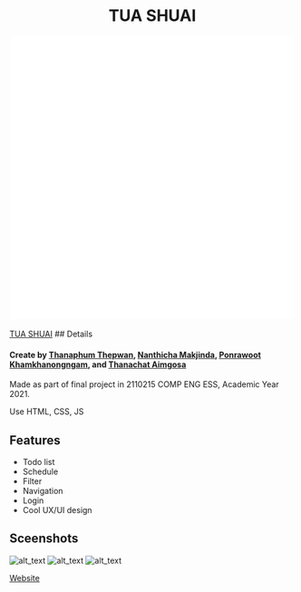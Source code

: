 <h1 align="center">TUA SHUAI</h1>
<p align="center">
  <img width="500" src="./assets/images/logo.svg">
</p>
<a href="https://tua-shuai-33f59.web.app/">TUA SHUAI</a>
## Details

#### Create by **[Thanaphum Thepwan](https://www.github.com/tnptw)**, **[Nanthicha Makjinda](https://www.github.com/nnanthicha)**, **[Ponrawoot Khamkhanongngam](https://www.github.com/Ponrawoot)**, and **[Thanachat Aimgosa](https://www.github.com/ThanachatAim)**

Made as part of final project in 2110215 COMP ENG ESS, Academic Year 2021.

Use HTML, CSS, JS


## Features

- Todo list
- Schedule
- Filter
- Navigation
- Login
- Cool UX/UI design

## Sceenshots

![alt_text](./screenshots/MainMenu.PNG)
![alt_text](./screenshots/GamePlay_day.PNG)
![alt_text](./screenshots/GamePlay_night.PNG)

<a href="https://tua-shuai-33f59.web.app/">Website</a>
